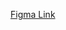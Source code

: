 [Figma Link](https://www.figma.com/proto/rCSjX1B3ND82Ol1zT0Ajaw/Untitled?node-id=0-1&t=7D05kZZUBtz7Zywt-1)